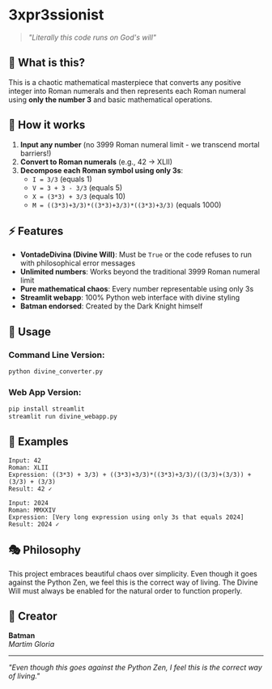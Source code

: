 # 3xpr3ssionist

> *"Literally this code runs on God's will"*

## 🦇 What is this?

This is a chaotic mathematical masterpiece that converts any positive integer into Roman numerals and then represents each Roman numeral using **only the number 3** and basic mathematical operations.

## 🙏 How it works

1. **Input any number** (no 3999 Roman numeral limit - we transcend mortal barriers!)
2. **Convert to Roman numerals** (e.g., 42 → XLII)
3. **Decompose each Roman symbol using only 3s**:
   - `I = 3/3` (equals 1)
   - `V = 3 + 3 - 3/3` (equals 5)
   - `X = (3*3) + 3/3` (equals 10)
   - `M = ((3*3)+3/3)*((3*3)+3/3)*((3*3)+3/3)` (equals 1000)

## ⚡ Features

- **VontadeDivina (Divine Will)**: Must be `True` or the code refuses to run with philosophical error messages
- **Unlimited numbers**: Works beyond the traditional 3999 Roman numeral limit
- **Pure mathematical chaos**: Every number representable using only 3s
- **Streamlit webapp**: 100% Python web interface with divine styling
- **Batman endorsed**: Created by the Dark Knight himself

## 🚀 Usage

### Command Line Version:
```bash
python divine_converter.py
```

### Web App Version:
```bash
pip install streamlit
streamlit run divine_webapp.py
```

## 📝 Examples

```
Input: 42
Roman: XLII
Expression: ((3*3) + 3/3) + ((3*3)+3/3)*((3*3)+3/3)/((3/3)+(3/3)) + (3/3) + (3/3)
Result: 42 ✓
```

```
Input: 2024
Roman: MMXXIV
Expression: [Very long expression using only 3s that equals 2024]
Result: 2024 ✓
```

## 🎭 Philosophy

This project embraces beautiful chaos over simplicity. Even though it goes against the Python Zen, we feel this is the correct way of living. The Divine Will must always be enabled for the natural order to function properly.

## 🦇 Creator

**Batman**  
*Martim Gloria*

---

*"Even though this goes against the Python Zen, I feel this is the correct way of living."*

